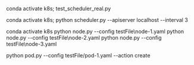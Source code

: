 conda activate k8s; test_scheduler_real.py

conda activate k8s; python scheduler.py --apiserver localhost --interval 3

conda activate k8s
python node.py --config testFile\node-1.yaml
python node.py --config testFile\node-2.yaml
python node.py --config testFile\node-3.yaml

python pod.py --config testFile/pod-1.yaml --action create
